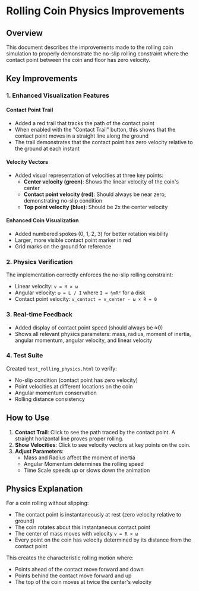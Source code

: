 # Rolling Coin Physics Improvements

## Overview
This document describes the improvements made to the rolling coin simulation to properly demonstrate the no-slip rolling constraint where the contact point between the coin and floor has zero velocity.

## Key Improvements

### 1. Enhanced Visualization Features

#### Contact Point Trail
- Added a red trail that tracks the path of the contact point
- When enabled with the "Contact Trail" button, this shows that the contact point moves in a straight line along the ground
- The trail demonstrates that the contact point has zero velocity relative to the ground at each instant

#### Velocity Vectors
- Added visual representation of velocities at three key points:
  - **Center velocity (green)**: Shows the linear velocity of the coin's center
  - **Contact point velocity (red)**: Should always be near zero, demonstrating no-slip condition
  - **Top point velocity (blue)**: Should be 2x the center velocity

#### Enhanced Coin Visualization
- Added numbered spokes (0, 1, 2, 3) for better rotation visibility
- Larger, more visible contact point marker in red
- Grid marks on the ground for reference

### 2. Physics Verification

The implementation correctly enforces the no-slip rolling constraint:
- Linear velocity: `v = R × ω`
- Angular velocity: `ω = L / I` where `I = ½mR²` for a disk
- Contact point velocity: `v_contact = v_center - ω × R = 0`

### 3. Real-time Feedback
- Added display of contact point speed (should always be ≈0)
- Shows all relevant physics parameters: mass, radius, moment of inertia, angular momentum, angular velocity, and linear velocity

### 4. Test Suite
Created `test_rolling_physics.html` to verify:
- No-slip condition (contact point has zero velocity)
- Point velocities at different locations on the coin
- Angular momentum conservation
- Rolling distance consistency

## How to Use

1. **Contact Trail**: Click to see the path traced by the contact point. A straight horizontal line proves proper rolling.
2. **Show Velocities**: Click to see velocity vectors at key points on the coin.
3. **Adjust Parameters**: 
   - Mass and Radius affect the moment of inertia
   - Angular Momentum determines the rolling speed
   - Time Scale speeds up or slows down the animation

## Physics Explanation

For a coin rolling without slipping:
- The contact point is instantaneously at rest (zero velocity relative to ground)
- The coin rotates about this instantaneous contact point
- The center of mass moves with velocity `v = R × ω`
- Every point on the coin has velocity determined by its distance from the contact point

This creates the characteristic rolling motion where:
- Points ahead of the contact move forward and down
- Points behind the contact move forward and up
- The top of the coin moves at twice the center's velocity